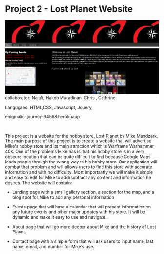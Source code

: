 # Project 2 - Lost Planet Website
![](Capture.PNG)
<br>
collaborator: Najafi, Hakob Muradinan, Chris , Cathrine

Langugaes: HTML,CSS, Javascript, Jquery,


  enigmatic-journey-94568.herokuapp 

<br>

This project is a website for the hobby store, Lost Planet by Mike Mandzark. The main purpose of this project is to create a website that will advertise Mike's hobby store and its main attraction which is Warframe Warhammer 40k. One of the problems Mike has is that his hobby store is in a very obscure location that can be quite difficult to find because Google Maps leads people through the wrong way to his hobby store. Our application will combat that problem and will allows users to find this store with accurate information and with no difficulty. Most importantly we will make it simple and easy to edit for Mike to add/subtract any content and information he desires.
The website will contain:

- Landing page with a small gallery section, a section for the map, and a blog spot for Mike to add     any personal information

- Events page that will have a calendar that will present information on any future events and other    major updates with his store. It will be dynamic and make it easy to use and navigate.

- About page that will go more deeper about Mike and the history of Lost Planet. 

- Contact page with a simple form that will ask users to input name, last name, email, and number       for Mike's use.
